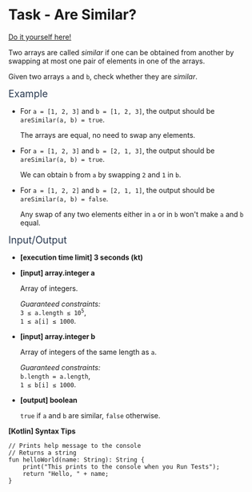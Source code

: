 # Task - Are Similar?

[Do it yourself here!](https://app.codesignal.com/arcade/intro/level-4/xYXfzQmnhBvEKJwXP)

<p>Two arrays are called <em>similar</em> if one can be obtained from another by swapping at most one pair of elements in one of the arrays.</p>
<p>Given two arrays <code>a</code> and <code>b</code>, check whether they are <em>similar</em>.</p>
<p><span class="markdown--header" style="color:#2b3b52;font-size:1.4em">Example</span></p>
<ul>
<li>
<p>For <code>a = [1, 2, 3]</code> and <code>b = [1, 2, 3]</code>, the output should be<br>
<code>areSimilar(a, b) = true</code>.</p>
<p>The arrays are equal, no need to swap any elements.</p>
</li>
<li>
<p>For <code>a = [1, 2, 3]</code> and <code>b = [2, 1, 3]</code>, the output should be<br>
<code>areSimilar(a, b) = true</code>.</p>
<p>We can obtain <code>b</code> from <code>a</code> by swapping <code>2</code> and <code>1</code> in <code>b</code>.</p>
</li>
<li>
<p>For <code>a = [1, 2, 2]</code> and <code>b = [2, 1, 1]</code>, the output should be<br>
<code>areSimilar(a, b) = false</code>.</p>
<p>Any swap of any two elements either in <code>a</code> or in <code>b</code> won't make <code>a</code> and <code>b</code> equal.</p>
</li>
</ul>
<p><span class="markdown--header" style="color:#2b3b52;font-size:1.4em">Input/Output</span></p>
<ul>
<li>
<p><strong>[execution time limit] 3 seconds (kt)</strong></p>
</li>
<li>
<p><strong>[input] array.integer a</strong></p>
<p>Array of integers.</p>
<p><em>Guaranteed constraints:</em><br>
<code>3 ≤ a.length ≤ 10<sup>5</sup></code>,<br>
<code>1 ≤ a[i] ≤ 1000</code>.</p>
</li>
<li>
<p><strong>[input] array.integer b</strong></p>
<p>Array of integers of the same length as <code>a</code>.</p>
<p><em>Guaranteed constraints:</em><br>
<code>b.length = a.length</code>,<br>
<code>1 ≤ b[i] ≤ 1000</code>.</p>
</li>
<li>
<p><strong>[output] boolean</strong></p>
<p><code>true</code> if <code>a</code> and <code>b</code> are similar, <code>false</code> otherwise.</p>
</li>
</ul>
<p><strong>[Kotlin] Syntax Tips</strong></p>
<pre><code class="language-kotlin"><span class="hljs-comment">// Prints help message to the console</span>
<span class="hljs-comment">// Returns a string</span>
<span class="hljs-function"><span class="hljs-keyword">fun</span> <span class="hljs-title">helloWorld</span><span class="hljs-params">(name: <span class="hljs-type">String</span>)</span></span>: String {
    print(<span class="hljs-string">"This prints to the console when you Run Tests"</span>);
    <span class="hljs-keyword">return</span> <span class="hljs-string">"Hello, "</span> + name;
}

</code></pre>
